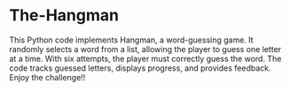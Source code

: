 # The-Hangman
This Python code implements Hangman, a word-guessing game. It randomly selects a word from a list, allowing the player to guess one letter at a time. With six attempts, the player must correctly guess the word. The code tracks guessed letters, displays progress, and provides feedback. Enjoy the challenge!!
